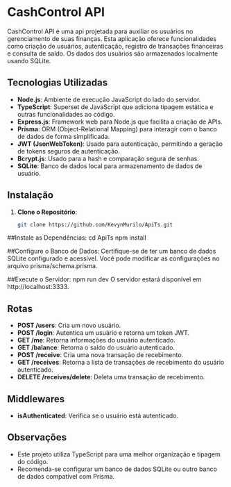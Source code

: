 # CashControl API

CashControl API é uma api projetada para auxiliar os usuários no gerenciamento de suas finanças. Esta aplicação oferece funcionalidades como criação de usuários, autenticação, registro de transações financeiras e consulta de saldo. Os dados dos usuários são armazenados localmente usando SQLite.

## Tecnologias Utilizadas

- **Node.js**: Ambiente de execução JavaScript do lado do servidor.
- **TypeScript**: Superset de JavaScript que adiciona tipagem estática e outras funcionalidades ao código.
- **Express.js**: Framework web para Node.js que facilita a criação de APIs.
- **Prisma**: ORM (Object-Relational Mapping) para interagir com o banco de dados de forma simplificada.
- **JWT (JsonWebToken)**: Usado para autenticação, permitindo a geração de tokens seguros de autenticação.
- **Bcrypt.js**: Usado para a hash e comparação segura de senhas.
- **SQLite**: Banco de dados local para armazenamento de dados de usuário.

## Instalação

1. **Clone o Repositório**:
   ```bash
   git clone https://github.com/KevynMurilo/ApiTs.git
   
##Instale as Dependências:
cd ApiTs
npm install

##Configure o Banco de Dados:
Certifique-se de ter um banco de dados SQLite configurado e acessível. Você pode modificar as configurações no arquivo prisma/schema.prisma.

##Execute o Servidor:
npm run dev
O servidor estará disponível em http://localhost:3333.

## Rotas
- **POST /users**: Cria um novo usuário.
- **POST /login**: Autentica um usuário e retorna um token JWT.
- **GET /me**: Retorna informações do usuário autenticado.
- **GET /balance**: Retorna o saldo do usuário autenticado.
- **POST /receive**: Cria uma nova transação de recebimento.
- **GET /receives**: Retorna a lista de transações de recebimento do usuário autenticado.
- **DELETE /receives/delete**: Deleta uma transação de recebimento.

## Middlewares
- **isAuthenticated**: Verifica se o usuário está autenticado.

## Observações
- Este projeto utiliza TypeScript para uma melhor organização e tipagem do código.
- Recomenda-se configurar um banco de dados SQLite ou outro banco de dados compatível com Prisma.
